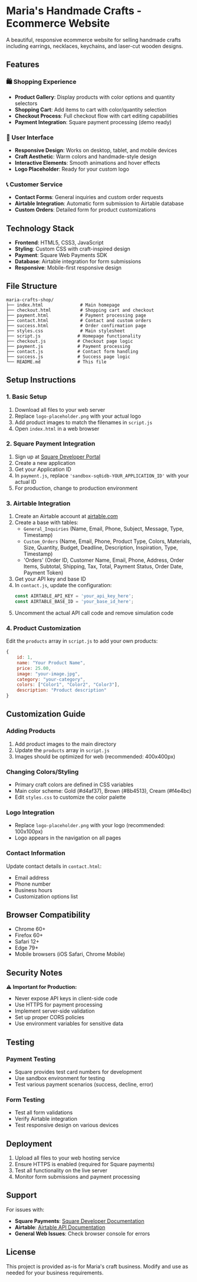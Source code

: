 # Maria's Handmade Crafts - Ecommerce Website

A beautiful, responsive ecommerce website for selling handmade crafts including earrings, necklaces, keychains, and laser-cut wooden designs.

## Features

### 🛍️ Shopping Experience
- **Product Gallery**: Display products with color options and quantity selectors
- **Shopping Cart**: Add items to cart with color/quantity selection
- **Checkout Process**: Full checkout flow with cart editing capabilities
- **Payment Integration**: Square payment processing (demo ready)

### 📱 User Interface
- **Responsive Design**: Works on desktop, tablet, and mobile devices
- **Craft Aesthetic**: Warm colors and handmade-style design
- **Interactive Elements**: Smooth animations and hover effects
- **Logo Placeholder**: Ready for your custom logo

### 📞 Customer Service
- **Contact Forms**: General inquiries and custom order requests
- **Airtable Integration**: Automatic form submission to Airtable database
- **Custom Orders**: Detailed form for product customizations

## Technology Stack

- **Frontend**: HTML5, CSS3, JavaScript
- **Styling**: Custom CSS with craft-inspired design
- **Payment**: Square Web Payments SDK
- **Database**: Airtable integration for form submissions
- **Responsive**: Mobile-first responsive design

## File Structure

```
maria-crafts-shop/
├── index.html              # Main homepage
├── checkout.html           # Shopping cart and checkout
├── payment.html            # Payment processing page
├── contact.html            # Contact and custom orders
├── success.html            # Order confirmation page
├── styles.css              # Main stylesheet
├── script.js              # Homepage functionality
├── checkout.js            # Checkout page logic
├── payment.js             # Payment processing
├── contact.js             # Contact form handling
├── success.js             # Success page logic
└── README.md              # This file
```

## Setup Instructions

### 1. Basic Setup
1. Download all files to your web server
2. Replace `logo-placeholder.png` with your actual logo
3. Add product images to match the filenames in `script.js`
4. Open `index.html` in a web browser

### 2. Square Payment Integration
1. Sign up at [Square Developer Portal](https://developer.squareup.com/)
2. Create a new application
3. Get your Application ID
4. In `payment.js`, replace `'sandbox-sq0idb-YOUR_APPLICATION_ID'` with your actual ID
5. For production, change to production environment

### 3. Airtable Integration
1. Create an Airtable account at [airtable.com](https://airtable.com)
2. Create a base with tables:
   - `General_Inquiries` (Name, Email, Phone, Subject, Message, Type, Timestamp)
   - `Custom_Orders` (Name, Email, Phone, Product Type, Colors, Materials, Size, Quantity, Budget, Deadline, Description, Inspiration, Type, Timestamp)
   - 'Orders' (Order ID, Customer Name, Email, Phone, Address, Order Items, Subtotal, Shipping, Tax,
  Total, Payment Status, Order Date, Payment Token)
3. Get your API key and base ID
4. In `contact.js`, update the configuration:
   ```javascript
   const AIRTABLE_API_KEY = 'your_api_key_here';
   const AIRTABLE_BASE_ID = 'your_base_id_here';
   ```
5. Uncomment the actual API call code and remove simulation code

### 4. Product Customization
Edit the `products` array in `script.js` to add your own products:
```javascript
{
    id: 1,
    name: "Your Product Name",
    price: 25.00,
    image: "your-image.jpg",
    category: "your-category",
    colors: ["Color1", "Color2", "Color3"],
    description: "Product description"
}
```

## Customization Guide

### Adding Products
1. Add product images to the main directory
2. Update the `products` array in `script.js`
3. Images should be optimized for web (recommended: 400x400px)

### Changing Colors/Styling
- Primary craft colors are defined in CSS variables
- Main color scheme: Gold (#d4af37), Brown (#8b4513), Cream (#f4e4bc)
- Edit `styles.css` to customize the color palette

### Logo Integration
- Replace `logo-placeholder.png` with your logo (recommended: 100x100px)
- Logo appears in the navigation on all pages

### Contact Information
Update contact details in `contact.html`:
- Email address
- Phone number
- Business hours
- Customization options list

## Browser Compatibility

- Chrome 60+
- Firefox 60+
- Safari 12+
- Edge 79+
- Mobile browsers (iOS Safari, Chrome Mobile)

## Security Notes

⚠️ **Important for Production:**
- Never expose API keys in client-side code
- Use HTTPS for payment processing
- Implement server-side validation
- Set up proper CORS policies
- Use environment variables for sensitive data

## Testing

### Payment Testing
- Square provides test card numbers for development
- Use sandbox environment for testing
- Test various payment scenarios (success, decline, error)

### Form Testing
- Test all form validations
- Verify Airtable integration
- Test responsive design on various devices

## Deployment

1. Upload all files to your web hosting service
2. Ensure HTTPS is enabled (required for Square payments)
3. Test all functionality on the live server
4. Monitor form submissions and payment processing

## Support

For issues with:
- **Square Payments**: [Square Developer Documentation](https://developer.squareup.com/docs)
- **Airtable**: [Airtable API Documentation](https://airtable.com/developers/web/api/introduction)
- **General Web Issues**: Check browser console for errors

## License

This project is provided as-is for Maria's craft business. Modify and use as needed for your business requirements.